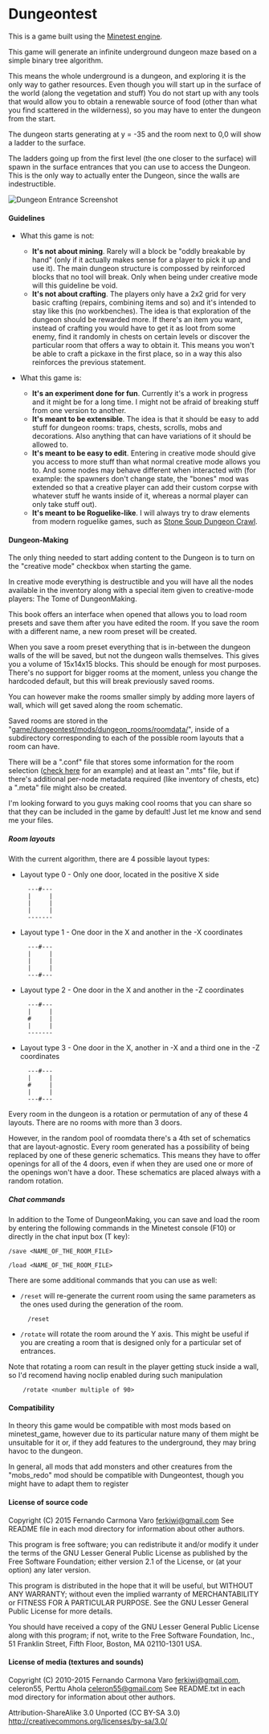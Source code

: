 
Dungeontest
===========

This is a game built using the [Minetest engine](https://github.com/minetest/minetest/).

This game will generate an infinite underground dungeon maze based on a simple binary tree algorithm.

This means the whole underground is a dungeon, and exploring it is the only way to gather resources. Even though you will start up in the surface of the world (along the vegetation and stuff) You do not start up with any tools that would allow you to obtain a renewable source of food (other than what you find scattered in the wilderness), so you may have to enter the dungeon from the start.

The dungeon starts generating at y = -35 and the room next to 0,0 will show a ladder to the surface.

The ladders going up from the first level (the one closer to the surface) will spawn in the surface entrances that you can use to access the Dungeon. This is the only way to actually enter the Dungeon, since the walls are indestructible.

![Dungeon Entrance Screenshot](menu/background.png)


#### Guidelines

* What this game is not:

  * __It's not about mining__. Rarely will a block be "oddly breakable by hand" (only if it actually makes sense for a player to pick it up and use it). The main dungeon structure is compossed by reinforced blocks that no tool will break. Only when being under creative mode will this guideline be void.
  * __It's not about crafting__. The players only have a 2x2 grid for very basic crafting (repairs, combining items and so) and it's intended to stay like this (no workbenches). The idea is that exploration of the dungeon should be rewarded more. If there's an item you want, instead of crafting you would have to get it as loot from some enemy, find it randomly in chests on certain levels or discover the particular room that offers a way to obtain it. This means you won't be able to craft a pickaxe in the first place, so in a way this also reinforces the previous statement.

* What this game is:

  * __It's an experiment done for fun__. Currently it's a work in progress and it might be for a long time. I might not be afraid of breaking stuff from one version to another.
  * __It's meant to be extensible__. The idea is that it should be easy to add stuff for dungeon rooms: traps, chests, scrolls, mobs and decorations. Also anything that can have variations of it should be allowed to.
  * __It's meant to be easy to edit__. Entering in creative mode should give you access to more stuff than what normal creative mode allows you to. And some nodes may behave different when interacted with (for example: the spawners don't change state, the "bones" mod was extended so that a creative player can add their custom corpse with whatever stuff he wants inside of it, whereas a normal player can only take stuff out).
  * __It's meant to be Roguelike-like__. I will always try to draw elements from modern roguelike games, such as [Stone Soup Dungeon Crawl](https://crawl.develz.org/).


#### Dungeon-Making

The only thing needed to start adding content to the Dungeon is to turn on the "creative mode" checkbox when starting the game.

In creative mode everything is destructible and you will have all the nodes available in the inventory along with a special item given to creative-mode players: The Tome of DungeonMaking.

This book offers an interface when opened that allows you to load room presets and save them after you have edited the room. If you save the room with a different name, a new room preset will be created.

When you save a room preset everything that is in-between the dungeon walls of the will be saved, but not the dungeon walls themselves. This gives you a volume of 15x14x15 blocks. This should be enough for most purposes. There's no support for bigger rooms at the moment, unless you change the hardcoded default, but this will break previously saved rooms.

You can however make the rooms smaller simply by adding more layers of wall, which will get saved along the room schematic.

Saved rooms are stored in the  "[game/dungeontest/mods/dungeon_rooms/roomdata/](mods/dungeon_rooms/roomdata)", inside of a subdirectory corresponding to each of the possible room layouts that a room can have.

There will be a ".conf" file that stores some information for the room selection ([check here](mods/dungeon_rooms/roomdata/4/standard.conf) for an example) and at least an ".mts" file, but if there's additional per-node metadata required (like inventory of chests, etc) a ".meta" file might also be created.

I'm looking forward to you guys making cool rooms that you can share so that they can be included in the game by default! Just let me know and send me your files.

##### Room layouts

With the current algorithm, there are 4 possible layout types:

* Layout type 0 - Only one door, located in the positive X side

        ---#---
        |     |
        |     |
        |     |
        -------

* Layout type 1 - One door in the X and another in the -X coordinates

        ---#---
        |     |
        |     |
        |     |
        ---#---

* Layout type 2 - One door in the X and another in the -Z coordinates

        ---#---
        |     |
        #     |
        |     |
        -------

* Layout type 3 - One door in the X, another in -X and a third one in the -Z coordinates

        ---#---
        |     |
        #     |
        |     |
        ---#---

Every room in the dungeon is a rotation or permutation of any of these 4 layouts. There are no rooms with more than 3 doors.

However, in the random pool of roomdata there's a 4th set of schematics that are layout-agnostic. Every room generated has a possibility of being replaced by one of these generic schematics. This means they have to offer openings for all of the 4 doors, even if when they are used one or more of the openings won't have a door. These schematics are placed always with a random rotation.

##### Chat commands

In addition to the Tome of DungeonMaking, you can save and load the room by entering the following commands in the Minetest console (F10) or directly in the chat input box (T key):

    /save <NAME_OF_THE_ROOM_FILE>

    /load <NAME_OF_THE_ROOM_FILE>


There are some additional commands that you can use as well:

* ``/reset`` will re-generate the current room using the same parameters as the ones used during the generation of the room.

        /reset


* ``/rotate`` will rotate the room around the Y axis. This might be useful if you are creating a room that is designed only for a particular set of entrances.

 Note that rotating a room can result in the player getting stuck inside a wall, so I'd recomend having noclip enabled during such manipulation

        /rotate <number multiple of 90>

#### Compatibility

In theory this game would be compatible with most mods based on minetest_game,
however due to its particular nature many of them might be unsuitable for it
or, if they add features to the underground, they may bring havoc to the dungeon.

In general, all mods that add monsters and other creatures from the "mobs_redo"
mod should be compatible with Dungeontest, though you might have to adapt them to
register


#### License of source code

Copyright (C) 2015 Fernando Carmona Varo <ferkiwi@gmail.com>
See README file in each mod directory for information about other authors.

This program is free software; you can redistribute it and/or modify
it under the terms of the GNU Lesser General Public License as published by
the Free Software Foundation; either version 2.1 of the License, or
(at your option) any later version.

This program is distributed in the hope that it will be useful,
but WITHOUT ANY WARRANTY; without even the implied warranty of
MERCHANTABILITY or FITNESS FOR A PARTICULAR PURPOSE.  See the
GNU Lesser General Public License for more details.

You should have received a copy of the GNU Lesser General Public License along
with this program; if not, write to the Free Software Foundation, Inc.,
51 Franklin Street, Fifth Floor, Boston, MA 02110-1301 USA.

#### License of media (textures and sounds)

Copyright (C) 2010-2015 Fernando Carmona Varo <ferkiwi@gmail.com>, celeron55, Perttu Ahola <celeron55@gmail.com>
See README.txt in each mod directory for information about other authors.

Attribution-ShareAlike 3.0 Unported (CC BY-SA 3.0)
http://creativecommons.org/licenses/by-sa/3.0/
